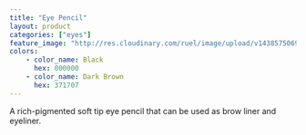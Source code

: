 ```yaml
---
title: "Eye Pencil"
layout: product
categories: ["eyes"]
feature_image: "http://res.cloudinary.com/ruel/image/upload/v1438575069/fs/no-image.jpg"
colors:
    - color_name: Black
      hex: 000000
    - color_name: Dark Brown
      hex: 371707
---
```

A rich-pigmented soft tip eye pencil that can be used as brow liner and eyeliner.